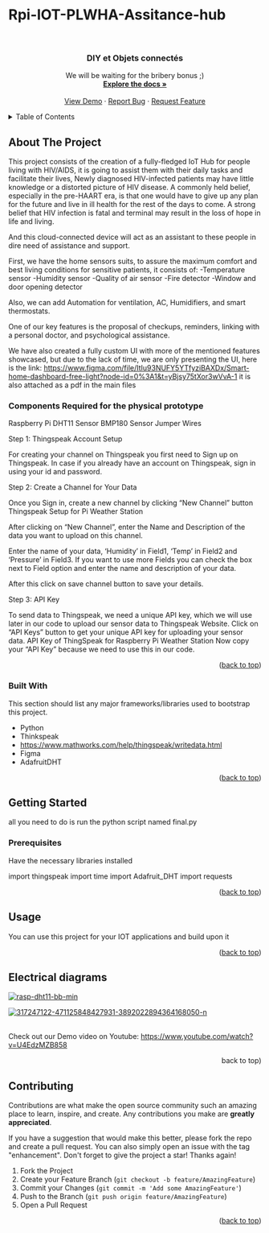 # Rpi-IOT-PLWHA-Assitance-hub
<!-- Improved compatibility of back to top link: See: https://github.com/othneildrew/Best-README-Template/pull/73 -->
<a name="readme-top"></a>
<!--
*** Thanks for checking out the Best-README-Template. If you have a suggestion
*** that would make this better, please fork the repo and create a pull request
*** or simply open an issue with the tag "enhancement".
*** Don't forget to give the project a star!
*** Thanks again! Now go create something AMAZING! :D
-->



<!-- PROJECT SHIELDS -->
<!--
*** I'm using markdown "reference style" links for readability.
*** Reference links are enclosed in brackets [ ] instead of parentheses ( ).
*** See the bottom of this document for the declaration of the reference variables
*** for contributors-url, forks-url, etc. This is an optional, concise syntax you may use.
*** https://www.markdownguide.org/basic-syntax/#reference-style-links
-->

<!-- PROJECT LOGO -->
<br />
<div align="center">
  <h3 align="center">DIY et Objets connectés</h3>

  <p align="center">
 We will be waiting for the bribery bonus ;)
    <br />
    <a href="https://github.com/othneildrew/Best-README-Template"><strong>Explore the docs »</strong></a>
    <br />
    <br />
    <a href="https://github.com/othneildrew/Best-README-Template">View Demo</a>
    ·
    <a href="https://github.com/othneildrew/Best-README-Template/issues">Report Bug</a>
    ·
    <a href="https://github.com/othneildrew/Best-README-Template/issues">Request Feature</a>
  </p>
</div>



<!-- TABLE OF CONTENTS -->
<details>
  <summary>Table of Contents</summary>
  <ol>
    <li>
      <a href="#about-the-project">About The Project</a>
      <ul>
        <li><a href="#built-with">Built With</a></li>
      </ul>
    </li>
    <li>
      <a href="#getting-started">Getting Started</a>
      <ul>
        <li><a href="#installation">Installation</a></li>
      </ul>
    </li>
    <li><a href="#usage">Usage</a></li>
    <li><a href="#roadmap">Electrical diagrams</a></li>
  </ol>
</details>



<!-- ABOUT THE PROJECT -->
## About The Project

This project consists of the creation of a fully-fledged IoT Hub for people living with HIV/AIDS, it is going to assist them with their daily tasks and facilitate their lives, Newly diagnosed HIV-infected patients may have little knowledge or a distorted picture of HIV disease. A commonly held belief, especially in the pre-HAART era, is that one would have to give up any plan for the future and live in ill health for the rest of the days to come. A strong belief that HIV infection is fatal and terminal may result in the loss of hope in life and living.

And this cloud-connected device will act as an assistant to these people in dire need of assistance and support.

First, we have the home sensors suits, to assure the maximum comfort and best living conditions for sensitive patients, it consists of:
-Temperature sensor
-Humidity sensor
-Quality of air sensor
-Fire detector
-Window and door opening detector

Also, we can add Automation for ventilation, AC, Humidifiers, and smart thermostats.

One of our key features is the proposal of checkups, reminders, linking with a personal doctor, and psychological assistance.

We have also created a fully custom UI with more of the mentioned features showcased, but due to the lack of time, we are only presenting the UI, here is the link:
https://www.figma.com/file/ItIu93NUFY5YTfyziBAXDx/Smart-home-dashboard-free-light?node-id=0%3A1&t=yBjsy75tXor3wVvA-1
it is also attached as a pdf in the main files


### Components Required for the physical prototype
Raspberry Pi
DHT11 Sensor
BMP180 Sensor
Jumper Wires

Step 1: Thingspeak Account Setup

For creating your channel on Thingspeak you first need to Sign up on Thingspeak. In case if you already have an account on Thingspeak, sign in using your id and password.

Step 2: Create a Channel for Your Data

Once you Sign in, create a new channel by clicking “New Channel” button
Thingspeak Setup for Pi Weather Station

After clicking on “New Channel”, enter the Name and Description of the data you want to upload on this channel.

Enter the name of your data, ‘Humidity’ in Field1, ‘Temp’ in Field2 and ‘Pressure’ in Field3. If you want to use more Fields you can check the box next to Field option and enter the name and description of your data.

After this click on save channel button to save your details.

Step 3: API Key

To send data to Thingspeak, we need a unique API key, which we will use later in our code to upload our sensor data to Thingspeak Website.
Click on “API Keys” button to get your unique API key for uploading your sensor data.
API Key of ThingSpeak for Raspberry Pi Weather Station
Now copy your “API Key”  because we need to use this in our code.

<p align="right">(<a href="#readme-top">back to top</a>)</p>


### Built With

This section should list any major frameworks/libraries used to bootstrap this project.

* Python
* Thinkspeak
* https://www.mathworks.com/help/thingspeak/writedata.html
* Figma
* AdafruitDHT

<p align="right">(<a href="#readme-top">back to top</a>)</p>



<!-- GETTING STARTED -->
## Getting Started

all you need to do is run the python script named final.py

### Prerequisites
Have the necessary libraries installed

import thingspeak
import time
import Adafruit_DHT
import requests


<p align="right">(<a href="#readme-top">back to top</a>)</p>



<!-- USAGE EXAMPLES -->
## Usage

You can use this project for your IOT applications and build upon it

<p align="right">(<a href="#readme-top">back to top</a>)</p>

## Electrical diagrams

<a href="https://imgbb.com/"><img src="https://i.ibb.co/5MqSPC4/rasp-dht11-bb-min.jpg" alt="rasp-dht11-bb-min" border="0"></a>

<img align="center"><a href="https://ibb.co/3z5v6Nv"><img src="https://i.ibb.co/HdLCwzC/317247122-471125848427931-3892022894364168050-n.jpg" alt="317247122-471125848427931-3892022894364168050-n" border="0"></a><br /><a target='_blank' href='https://geojsonlint.com/'></a><br /><img/>

Check out our Demo video on Youtube: https://www.youtube.com/watch?v=U4EdzMZB858

<p align="right">back to top</a>)</p>


<!-- CONTRIBUTING -->
## Contributing

Contributions are what make the open source community such an amazing place to learn, inspire, and create. Any contributions you make are **greatly appreciated**.

If you have a suggestion that would make this better, please fork the repo and create a pull request. You can also simply open an issue with the tag "enhancement".
Don't forget to give the project a star! Thanks again!

1. Fork the Project
2. Create your Feature Branch (`git checkout -b feature/AmazingFeature`)
3. Commit your Changes (`git commit -m 'Add some AmazingFeature'`)
4. Push to the Branch (`git push origin feature/AmazingFeature`)
5. Open a Pull Request

<p align="right">(<a href="#readme-top">back to top</a>)</p>


<!-- MARKDOWN LINKS & IMAGES -->
<!-- https://www.markdownguide.org/basic-syntax/#reference-style-links -->
[Demo]:https://ibb.co/3z5v6Nv
[contributors-shield]: https://img.shields.io/github/contributors/othneildrew/Best-README-Template.svg?style=for-the-badge
[contributors-url]: https://github.com/othneildrew/Best-README-Template/graphs/contributors
[forks-shield]: https://img.shields.io/github/forks/othneildrew/Best-README-Template.svg?style=for-the-badge
[forks-url]: https://github.com/othneildrew/Best-README-Template/network/members
[stars-shield]: https://img.shields.io/github/stars/othneildrew/Best-README-Template.svg?style=for-the-badge
[stars-url]: https://github.com/othneildrew/Best-README-Template/stargazers
[issues-shield]: https://img.shields.io/github/issues/othneildrew/Best-README-Template.svg?style=for-the-badge
[issues-url]: https://github.com/othneildrew/Best-README-Template/issues
[license-shield]: https://img.shields.io/github/license/othneildrew/Best-README-Template.svg?style=for-the-badge
[license-url]: https://github.com/othneildrew/Best-README-Template/blob/master/LICENSE.txt
[linkedin-shield]: https://img.shields.io/badge/-LinkedIn-black.svg?style=for-the-badge&logo=linkedin&colorB=555
[linkedin-url]: https://linkedin.com/in/othneildrew
[product-screenshot]: images/screenshot.png
[Next.js]: https://img.shields.io/badge/next.js-000000?style=for-the-badge&logo=nextdotjs&logoColor=white
[Next-url]: https://nextjs.org/
[React.js]: https://img.shields.io/badge/React-20232A?style=for-the-badge&logo=react&logoColor=61DAFB
[React-url]: https://reactjs.org/
[Vue.js]: https://img.shields.io/badge/Vue.js-35495E?style=for-the-badge&logo=vuedotjs&logoColor=4FC08D
[Vue-url]: https://vuejs.org/
[Angular.io]: https://img.shields.io/badge/Angular-DD0031?style=for-the-badge&logo=angular&logoColor=white
[Angular-url]: https://angular.io/
[Svelte.dev]: https://img.shields.io/badge/Svelte-4A4A55?style=for-the-badge&logo=svelte&logoColor=FF3E00
[Svelte-url]: https://svelte.dev/
[Laravel.com]: https://img.shields.io/badge/Laravel-FF2D20?style=for-the-badge&logo=laravel&logoColor=white
[Laravel-url]: https://laravel.com
[Bootstrap.com]: https://img.shields.io/badge/Bootstrap-563D7C?style=for-the-badge&logo=bootstrap&logoColor=white
[Bootstrap-url]: https://getbootstrap.com
[JQuery.com]: https://img.shields.io/badge/jQuery-0769AD?style=for-the-badge&logo=jquery&logoColor=white
[JQuery-url]: https://jquery.com 
